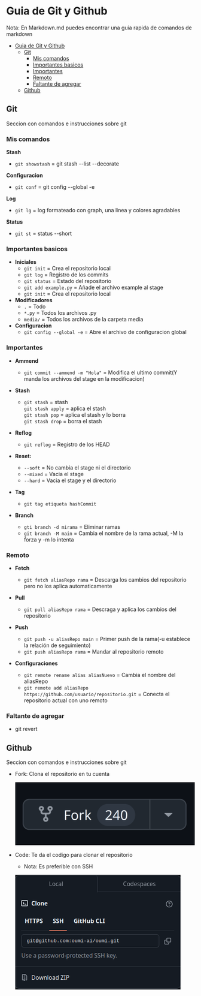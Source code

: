 # Guia de Git y Github

Nota: En Markdown.md puedes encontrar una guia rapida de comandos de markdown
- [Guia de Git y Github](#guia-de-git-y-github)
  - [Git](#git)
    - [Mis comandos](#mis-comandos)
    - [Importantes basicos](#importantes-basicos)
    - [Importantes](#importantes)
    - [Remoto](#remoto)
    - [Faltante de agregar](#faltante-de-agregar)
  - [Github](#github)

## Git

Seccion con comandos e instrucciones sobre git

### Mis comandos
**Stash**
- `git showstash` = git stash --list --decorate
  
**Configuracion**
- `git conf` = git config --global -e  
  
**Log**
- `git lg` = log formateado con graph, una linea y colores agradables

**Status**
- `git st` = status --short
  
### Importantes basicos

- **Iniciales**
  - `git init` = Crea el repositorio local
  - `git log` = Registro de los commits
  - `git status` = Estado del repositorio
  - `git add example.py` = Añade el archivo example al stage
  - `git init` = Crea el repositorio local
- **Modificadores**
  - `.` = Todo
  - `*.py` = Todos los archivos .py
  - `media/` = Todos los archivos de la carpeta media
- **Configuracion**
  - `git config --global -e` = Abre el archivo de configuracion global
    
  
### Importantes

- **Ammend**
  - `git commit --ammend -m "Hola"` = Modifica el ultimo commit(Y manda los archivos del stage en la modificacion)
  
- **Stash**
  - `git stash` = stash  
    `git stash apply` = aplica el stash  
    `git stash pop` = aplica el stash y lo borra  
    `git stash drop` = borra el stash  

- **Reflog**
  - `git reflog` = Registro de los HEAD 

- **Reset:**
  - `--soft` = No cambia el stage ni el directorio
  - `--mixed` = Vacia el stage
  - `--hard` = Vacia el stage y el directorio

- **Tag**
  - `git tag etiqueta hashCommit`

- **Branch**
  - `gti branch -d mirama` = Eliminar ramas
  - `git branch -M main` = Cambia el nombre de la rama actual, -M la forza y -m lo intenta

### Remoto
- **Fetch**  
  - `git fetch aliasRepo rama` = Descarga los cambios del repositorio pero no los aplica automaticamente
  
- **Pull**  
  - `git pull aliasRepo rama` = Descraga y aplica los cambios del repositorio

- **Push**
  - `git push -u aliasRepo main` = Primer push de la rama(-u establece la relación de seguimiento)
  - `git push aliasRepo rama` = Mandar al repositorio remoto

- **Configuraciones**
  - `git remote rename alias aliasNuevo` = Cambia el nombre del aliasRepo  
  - `git remote add aliasRepo https://github.com/usuario/repositorio.git` = Conecta el repositorio actual con uno remoto

### Faltante de agregar
- git revert

## Github
Seccion con comandos e instrucciones sobre git

- Fork: Clona el repositorio en tu cuenta
  
   ![Fork](imagenes/fork.png)

- Code: Te da el codigo para clonar el repositorio
  - Nota: Es preferible con SSH  
  
   ![Code](imagenes/code.png)